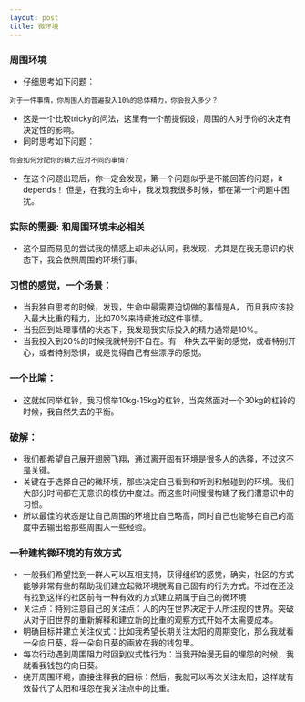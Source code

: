 ```yaml
---
layout: post
title: 微环境
---
```


### 周围环境
- 仔细思考如下问题：

```
对于一件事情，你周围人的普遍投入10%的总体精力，你会投入多少？
```

- 这是一个比较tricky的问法，这里有一个前提假设，周围的人对于你的决定有决定性的影响。
- 同时思考如下问题：

```
你会如何分配你的精力应对不同的事情?

```

- 在这个问题出现后，你一定会发现，第一个问题似乎是不能回答的问题，it depends！ 但是，在我的生命中，我发现我很多时候，都在第一个问题中困扰。

### 实际的需要: 和周围环境未必相关
- 这个显而易见的尝试我的情感上却未必认同，我发现，尤其是在我无意识的状态下，我会依照周围的环境行事。


### 习惯的感觉，一个场景：
- 当我独自思考的时候，发现，生命中最需要迫切做的事情是A， 而且我应该投入最大比重的精力，比如70%来持续推动这件事情。
- 当我回到处理事情的状态下，我发现我实际投入的精力通常是10%。
- 当我投入到20%的时候我就特别不自在。有一种失去平衡的感觉，或者特别开心，或者特别恐惧，或是觉得自己有些漂浮的感觉。

### 一个比喻：
- 这就如同举杠铃，我习惯举10kg-15kg的杠铃，当突然面对一个30kg的杠铃的时候，我自然失去的平衡。

### 破解：
- 我们都希望自己展开翅膀飞翔，通过离开固有环境是很多人的选择，不过这不是关键。
- 关键在于选择自己的微环境，那些决定自己看到和听到和触碰到的环境。我们大部分时间都在无意识的模仿中度过。而这些时间慢慢构建了我们潜意识中的习惯。
- 所以最佳的状态是让自己周围的环境比自己略高，同时自己也能够在自己的高度中去输出给那些周围人一些经验。

### 一种建构微环境的有效方式
- 一般我们希望找到一群人可以互相支持，获得组织的感觉，确实，社区的方式能够非常有些的帮助我们建立起微环境脱离自己固有的行为方式。不过在还没有找到这样的社区前有一种有效的方式建立期属于自己的微环境
- 关注点：特别注意自己的关注点：人的内在世界决定于人所注视的世界。突破从对于旧世界的重新解释和建立新的比重的观察方式开始不太需要成本。
- 明确目标并建立关注仪式：比如我希望长期关注太阳的周期变化，那么我就看一朵向日葵，将一朵向日葵的画放在我的钱包里。
- 每次行动遇到周围阻力时回到仪式性行为：当我开始漫无目的埋怨的时候，我就看我钱包的向日葵。
- 绕开周围环境，直接注释我的目标：然后，我就可以再次关注太阳，这样就有效替代了太阳和埋怨在我关注点中的比重。




